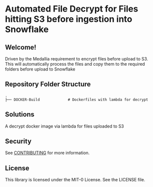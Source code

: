 # Automated File Decrypt for Files hitting S3 before ingestion into Snowflake

## Welcome!

Driven by the Medallia requirement to encrypt files before upload to S3.  This will automatically process the files and copy
them to the required folders before upload to Snowflake

## Repository Folder Structure

    .
    ├── DOCKER-Build             # Dockerfiles with lambda for decrypt

## Solutions
A decrypt docker image via lambda for files uploaded to S3

## Security

See [CONTRIBUTING](CONTRIBUTING.md#security-issue-notifications) for more information.

## License

This library is licensed under the MIT-0 License. See the LICENSE file.
